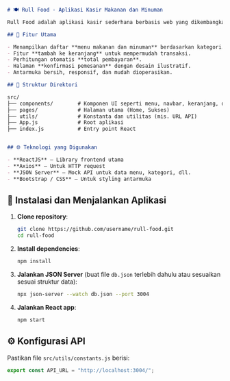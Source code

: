 ```md
# 🍽️ Rull Food - Aplikasi Kasir Makanan dan Minuman

Rull Food adalah aplikasi kasir sederhana berbasis web yang dikembangkan menggunakan **ReactJS**. Aplikasi ini dirancang untuk membantu proses pemesanan makanan dan minuman dengan tampilan yang modern, ringan, dan mudah digunakan.

## 🚀 Fitur Utama

- Menampilkan daftar **menu makanan dan minuman** berdasarkan kategori.
- Fitur **tambah ke keranjang** untuk mempermudah transaksi.
- Perhitungan otomatis **total pembayaran**.
- Halaman **konfirmasi pemesanan** dengan desain ilustratif.
- Antarmuka bersih, responsif, dan mudah dioperasikan.

## 🧱 Struktur Direktori

src/
├── components/        # Komponen UI seperti menu, navbar, keranjang, dll.
├── pages/             # Halaman utama (Home, Sukses)
├── utils/             # Konstanta dan utilitas (mis. URL API)
├── App.js             # Root aplikasi
├── index.js           # Entry point React


## 🌐 Teknologi yang Digunakan

- **ReactJS** – Library frontend utama
- **Axios** – Untuk HTTP request
- **JSON Server** – Mock API untuk data menu, kategori, dll.
- **Bootstrap / CSS** – Untuk styling antarmuka

```

## 🔧 Instalasi dan Menjalankan Aplikasi

1. **Clone repository**:
   ```bash
   git clone https://github.com/username/rull-food.git
   cd rull-food
   ```

2. **Install dependencies**:

   ```bash
   npm install
   ```

3. **Jalankan JSON Server** (buat file `db.json` terlebih dahulu atau sesuaikan sesuai struktur data):

   ```bash
   npx json-server --watch db.json --port 3004
   ```

4. **Jalankan React app**:

   ```bash
   npm start
   ```

## ⚙️ Konfigurasi API

Pastikan file `src/utils/constants.js` berisi:

```js
export const API_URL = "http://localhost:3004/";
```